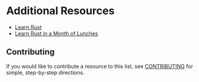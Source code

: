 # Additional Resources

- [Learn Rust](learn_rust.md)
- [Learn Rust in a Month of Lunches](learn_rust_in_a_month_of_lunches.md)

## Contributing

If you would like to contribute a resource to this list, see [CONTRIBUTING](../../CONTRIBUTING.md) for simple, step-by-step directions.
